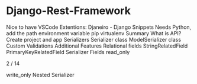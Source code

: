# Django-Rest-Framework

Nice to have VSCode Extentions:
Djaneiro - Django Snippets
Needs
Python, add the path environment variable
pip
virtualenv
Summary
What is API?
Create project and app
Serializers
Serializer class
ModelSerializer class
Custom Validations
Additional Features
Relational fields
StringRelatedField
PrimaryKeyRelatedField
Serializer Fields
read_only


2 / 14

write_only
Nested Serializer
